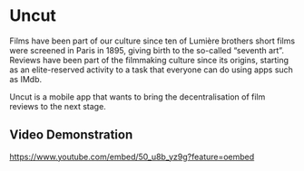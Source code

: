 # Uncut
Films have been part of our culture since ten of Lumière brothers short films were screened in Paris in 1895,
giving birth to the so-called “seventh art”. Reviews have been part of the filmmaking culture since its
origins, starting as an elite-reserved activity to a task that everyone can do using apps such as IMdb.

Uncut is a mobile app that wants to bring the decentralisation of film reviews to the next stage.

## Video Demonstration
https://www.youtube.com/embed/50_u8b_yz9g?feature=oembed
